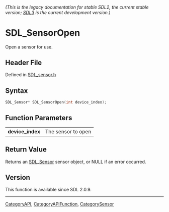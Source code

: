###### (This is the legacy documentation for stable SDL2, the current stable version; [SDL3](https://wiki.libsdl.org/SDL3/) is the current development version.)
# SDL_SensorOpen

Open a sensor for use.

## Header File

Defined in [SDL_sensor.h](https://github.com/libsdl-org/SDL/blob/SDL2/include/SDL_sensor.h)

## Syntax

```c
SDL_Sensor* SDL_SensorOpen(int device_index);

```

## Function Parameters

|                      |                    |
| -------------------- | ------------------ |
| **device_index**     | The sensor to open |

## Return Value

Returns an [SDL_Sensor](SDL_Sensor) sensor object, or NULL if an error
occurred.

## Version

This function is available since SDL 2.0.9.

----
[CategoryAPI](CategoryAPI), [CategoryAPIFunction](CategoryAPIFunction), [CategorySensor](CategorySensor)

